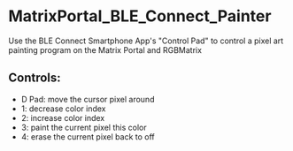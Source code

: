 # MatrixPortal_BLE_Connect_Painter
Use the BLE Connect Smartphone App's "Control Pad" to control a pixel art painting program on the Matrix Portal and RGBMatrix

## Controls:

- D Pad: move the cursor pixel around
- 1: decrease color index
- 2: increase color index
- 3: paint the current pixel this color
- 4: erase the current pixel back to off 